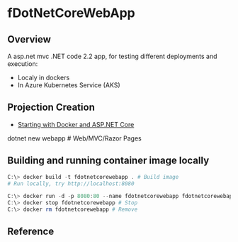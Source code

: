 # fDotNetCoreWebApp

## Overview
A asp.net mvc .NET code 2.2 app, for testing different deployments and execution:
- Localy in dockers
- In Azure Kubernetes Service (AKS)

## Projection Creation
- [Starting with Docker and ASP.NET Core](https://zubialevich.blogspot.com/2019/04/starting-with-docker-and-aspnet-core.html)

dotnet new webapp #    Web/MVC/Razor Pages

## Building and running container image locally

```powershell
C:\> docker build -t fdotnetcorewebapp . # Build image
# Run locally, try http://localhost:8080

C:\> docker run -d -p 8080:80 --name fdotnetcorewebapp fdotnetcorewebapp:latest
C:\> docker stop fdotnetcorewebapp # Stop
C:\> docker rm fdotnetcorewebapp # Remove
```

## Reference

